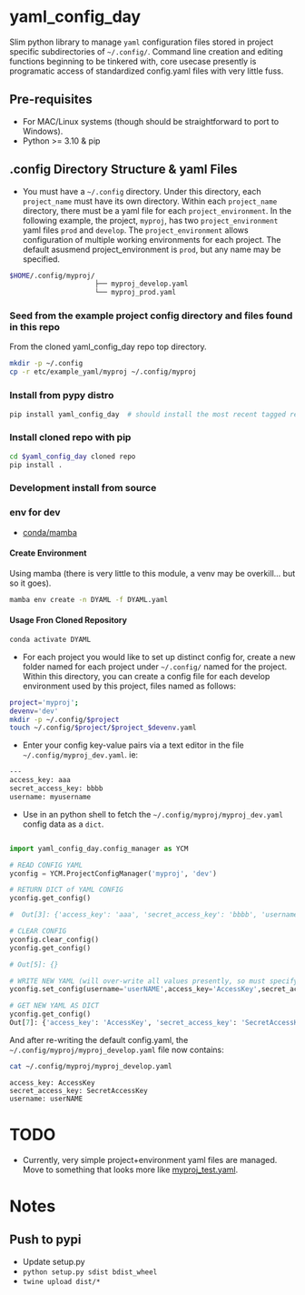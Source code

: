 # yaml_config_day

Slim python library to manage `yaml` configuration files stored in project specific subdirectories of `~/.config/`. Command line creation and editing functions beginning to be tinkered with, core usecase presently is programatic access of standardized config.yaml files with very little fuss.


## Pre-requisites
* For MAC/Linux systems (though should be straightforward to port to Windows).
*  Python >= 3.10 & pip

## .config Directory Structure & yaml Files

* You must have a `~/.config` directory.  Under this directory, each `project_name` must have its own directory. Within each `project_name` directory, there must be a yaml file for each `project_environment`. In the following example, the project, `myproj`, has two `project_environment` yaml files `prod` and `develop`. The `project_environment` allows configuration of multiple working environments for each project.  The default asusmend project_environment is `prod`, but any name may be specified.

```bash
$HOME/.config/myproj/
                     ├── myproj_develop.yaml
                     └── myproj_prod.yaml
```

### Seed from the example project config directory and files found in this repo
From the cloned yaml_config_day repo top directory.

```bash
mkdir -p ~/.config
cp -r etc/example_yaml/myproj ~/.config/myproj
```

### Install from pypy distro

```bash
pip install yaml_config_day  # should install the most recent tagged release!! Check to confirm!
```

### Install cloned repo with pip

```bash
cd $yaml_config_day cloned repo
pip install .
```

### Development install from source

###  env for dev
* [conda/mamba](https://anaconda.org/conda-forge/mamba)

#### Create Environment

Using mamba (there is very little to this module, a venv may be overkill... but so it goes).

```bash
mamba env create -n DYAML -f DYAML.yaml
```


#### Usage Fron Cloned Repository

```bash
conda activate DYAML
```

* For each project you would like to set up distinct config for, create a new folder named for each project under `~/.config/` named for the project. Within this directory, you can create a config file for each develop environment used by this project, files named as follows: 

```bash
project='myproj';
devenv='dev'
mkdir -p ~/.config/$project
touch ~/.config/$project/$project_$devenv.yaml
```

* Enter your config key-value pairs via a text editor in the file `~/.config/myproj_dev.yaml`.  ie:
  
```bash
---
access_key: aaa
secret_access_key: bbbb
username: myusername
```

* Use in an python shell to fetch the `~/.config/myproj/myproj_dev.yaml` config data as a `dict`.
  
```python

import yaml_config_day.config_manager as YCM

# READ CONFIG YAML
yconfig = YCM.ProjectConfigManager('myproj', 'dev')

# RETURN DICT of YAML CONFIG
yconfig.get_config()

#  Out[3]: {'access_key': 'aaa', 'secret_access_key': 'bbbb', 'username': 'jmmmem'}

# CLEAR CONFIG
yconfig.clear_config()
yconfig.get_config()

# Out[5]: {}

# WRITE NEW YAML (will over-write all values presently, so must specify all)
yconfig.set_config(username='userNAME',access_key='AccessKey',secret_access_key='SecretAccessKey')

# GET NEW YAML AS DICT
yconfig.get_config()
Out[7]: {'access_key': 'AccessKey', 'secret_access_key': 'SecretAccessKey',  'username': 'userNAME'}

```

And after re-writing the default config.yaml, the `~/.config/myproj/myproj_develop.yaml` file now contains:
```bash
cat ~/.config/myproj/myproj_develop.yaml
```

```text
access_key: AccessKey
secret_access_key: SecretAccessKey
username: userNAME
```

# TODO
* Currently, very simple project+environment yaml files are managed.  Move to something that looks more like [myproj_test.yaml](etc/example_yaml/myproj/myproj_test.yaml).


# Notes
## Push to pypi
*  Update setup.py
* `python setup.py sdist bdist_wheel`
* `twine upload dist/*`
